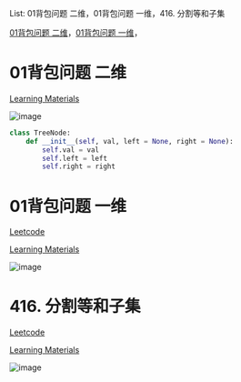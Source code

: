 List: 01背包问题 二维，01背包问题 一维，416. 分割等和子集

[01背包问题 二维](#01)，[01背包问题 一维](#02)，[](#03)

# <span id="01">01背包问题 二维</span>


[Learning Materials](https://programmercarl.com/%E8%83%8C%E5%8C%85%E7%90%86%E8%AE%BA%E5%9F%BA%E7%A1%8001%E8%83%8C%E5%8C%85-1.html)

![image](../images/.png)

```python
class TreeNode:
    def __init__(self, val, left = None, right = None):
        self.val = val
        self.left = left
        self.right = right
```

# <span id="02">01背包问题 一维</span>

[Leetcode]() 

[Learning Materials]()

![image](../images/.png)

# <span id="03">416. 分割等和子集</span>

[Leetcode]() 

[Learning Materials]()

![image](../images/.png)

